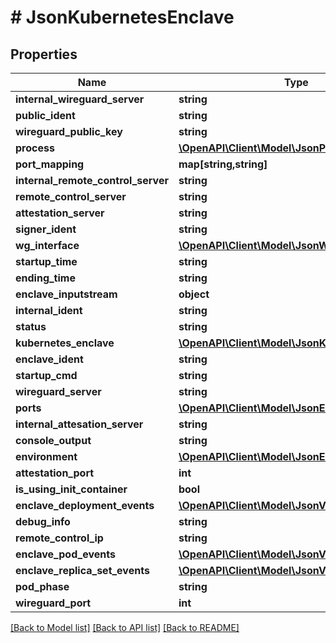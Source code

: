 # # JsonKubernetesEnclave

## Properties

Name | Type | Description | Notes
------------ | ------------- | ------------- | -------------
**internal_wireguard_server** | **string** |  | [optional]
**public_ident** | **string** |  | [optional]
**wireguard_public_key** | **string** |  | [optional]
**process** | [**\OpenAPI\Client\Model\JsonProcess**](JsonProcess.md) |  | [optional]
**port_mapping** | **map[string,string]** |  | [optional]
**internal_remote_control_server** | **string** |  | [optional]
**remote_control_server** | **string** |  | [optional]
**attestation_server** | **string** |  | [optional]
**signer_ident** | **string** |  | [optional]
**wg_interface** | [**\OpenAPI\Client\Model\JsonWireguardInterface**](JsonWireguardInterface.md) |  | [optional]
**startup_time** | **string** |  | [optional]
**ending_time** | **string** |  | [optional]
**enclave_inputstream** | **object** |  | [optional]
**internal_ident** | **string** |  | [optional]
**status** | **string** |  | [optional]
**kubernetes_enclave** | [**\OpenAPI\Client\Model\JsonKubernetesEnclave**](JsonKubernetesEnclave.md) |  | [optional]
**enclave_ident** | **string** |  | [optional]
**startup_cmd** | **string** |  | [optional]
**wireguard_server** | **string** |  | [optional]
**ports** | [**\OpenAPI\Client\Model\JsonEnclavePort[]**](JsonEnclavePort.md) |  | [optional]
**internal_attesation_server** | **string** |  | [optional]
**console_output** | **string** |  | [optional]
**environment** | [**\OpenAPI\Client\Model\JsonEnvironment**](JsonEnvironment.md) |  | [optional]
**attestation_port** | **int** |  | [optional]
**is_using_init_container** | **bool** |  | [optional]
**enclave_deployment_events** | [**\OpenAPI\Client\Model\JsonV1EventList**](JsonV1EventList.md) |  | [optional]
**debug_info** | **string** |  | [optional]
**remote_control_ip** | **string** |  | [optional]
**enclave_pod_events** | [**\OpenAPI\Client\Model\JsonV1EventList**](JsonV1EventList.md) |  | [optional]
**enclave_replica_set_events** | [**\OpenAPI\Client\Model\JsonV1EventList**](JsonV1EventList.md) |  | [optional]
**pod_phase** | **string** |  | [optional]
**wireguard_port** | **int** |  | [optional]

[[Back to Model list]](../../README.md#models) [[Back to API list]](../../README.md#endpoints) [[Back to README]](../../README.md)
